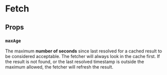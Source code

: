 # Fetch

## Props

### `maxAge`

The maximum **number of seconds** since last resolved for a cached result to be
considered acceptable. The fetcher will always look in the cache first. If the
result is not found, or the last resolved timestamp is outside the maximum
allowed, the fetcher will refresh the result.
